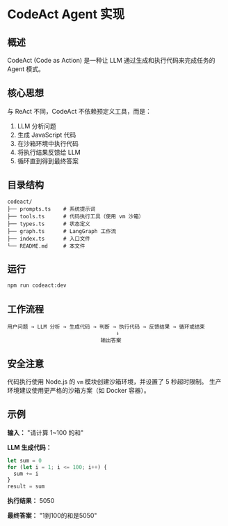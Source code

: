 # CodeAct Agent 实现

## 概述

CodeAct (Code as Action) 是一种让 LLM 通过生成和执行代码来完成任务的 Agent 模式。

## 核心思想

与 ReAct 不同，CodeAct 不依赖预定义工具，而是：
1. LLM 分析问题
2. 生成 JavaScript 代码
3. 在沙箱环境中执行代码
4. 将执行结果反馈给 LLM
5. 循环直到得到最终答案

## 目录结构

```
codeact/
├── prompts.ts    # 系统提示词
├── tools.ts      # 代码执行工具（使用 vm 沙箱）
├── types.ts      # 状态定义
├── graph.ts      # LangGraph 工作流
├── index.ts      # 入口文件
└── README.md     # 本文件
```

## 运行

```bash
npm run codeact:dev
```

## 工作流程

```
用户问题 → LLM 分析 → 生成代码 → 判断 → 执行代码 → 反馈结果 → 循环或结束
                                   ↓
                              输出答案
```

## 安全注意

代码执行使用 Node.js 的 `vm` 模块创建沙箱环境，并设置了 5 秒超时限制。
生产环境建议使用更严格的沙箱方案（如 Docker 容器）。

## 示例

**输入：** "请计算 1~100 的和"

**LLM 生成代码：**
```javascript
let sum = 0
for (let i = 1; i <= 100; i++) {
  sum += i
}
result = sum
```

**执行结果：** 5050

**最终答案：** "1到100的和是5050"

